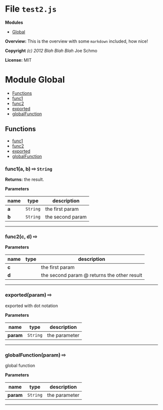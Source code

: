 # File `test2.js`

**Modules**
* [Global](#module-Global)


**Overview:** This is the overview with some `markdown` included, how nice!



**Copyright** *(c) 2012 Blah Blah Blah* Joe Schmo

**License:** MIT 



# Module Global


* [Functions](#functions)
* [func1](#func1-a-b-x21e8-String-)
* [func2](#func2-c-d-x21e8-)
* [exported](#exported-param-x21e8-)
* [globalFunction](#globalFunction-param-x21e8-)



## Functions
* [func1](#func1-a-b-x21e8-String-)
* [func2](#func2-c-d-x21e8-)
* [exported](#exported-param-x21e8-)
* [globalFunction](#globalFunction-param-x21e8-)

### func1(a, b)  &#x21e8; `String`




**Returns:** the result.

**Parameters**

| name | type | description |
|------|------|-------------|
| **a** | `String` | the first param |
| **b** | `String` | the second param |


---
### func2(c, d)  &#x21e8; 




**Parameters**

| name | type | description |
|------|------|-------------|
| **c** |  | the first param |
| **d** |  | the second param @ returns the other result |


---
### exported(param)  &#x21e8; 

exported with dot notation



**Parameters**

| name | type | description |
|------|------|-------------|
| **param** | `String` | the parameter |


---
### globalFunction(param)  &#x21e8; 

global function



**Parameters**

| name | type | description |
|------|------|-------------|
| **param** | `String` | the parameter |


---



